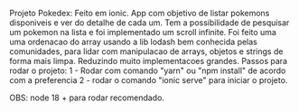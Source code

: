 Projeto Pokedex:
 Feito em ionic. App com objetivo de listar pokemons disponiveis e ver do detalhe de cada um.
 Tem a possibilidade de pesquisar um pokemon na lista e foi implementado um scroll infinite.
 Foi feito uma uma ordenacao do array usando a lib lodash bem conhecida pelas comunidades,
 para lidar com manipulacao de arrays, objetos e strings de forma mais limpa. Reduzindo muito
 implementacoes grandes.
Passos para rodar o projeto:
 1 - Rodar com comando "yarn" ou "npm install" de acordo com a preferencia
 2 - rodar o comando "ionic serve" para iniciar o projeto.

OBS: node 18 + para rodar recomendado.